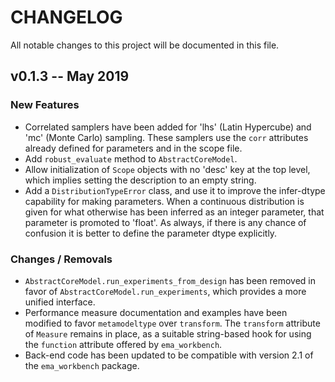 
# CHANGELOG

All notable changes to this project will be documented in this file.

## v0.1.3 -- May 2019

### New Features

- Correlated samplers have been added for 'lhs' (Latin Hypercube) and 
  'mc' (Monte Carlo) sampling.  These samplers use the `corr` attributes
  already defined for parameters and in the scope file.
- Add `robust_evaluate` method to `AbstractCoreModel`.
- Allow initialization of `Scope` objects with no 'desc' key at the top
  level, which implies setting the description to an empty string.
- Add a `DistributionTypeError` class, and use it to improve the 
  infer-dtype capability for making parameters.  When a continuous
  distribution is given for what otherwise has been inferred as an
  integer parameter, that parameter is promoted to 'float'.  As always,
  if there is any chance of confusion it is better to define the 
  parameter dtype explicitly.
  
### Changes / Removals

- `AbstractCoreModel.run_experiments_from_design` has been removed in 
  favor of `AbstractCoreModel.run_experiments`, which provides a more 
  unified interface.
- Performance measure documentation and examples have been modified
  to favor `metamodeltype` over `transform`. The `transform` attribute
  of `Measure` remains in place, as a suitable string-based hook for
  using the `function` attribute offered by `ema_workbench`.
- Back-end code has been updated to be compatible with version 2.1 of
  the `ema_workbench` package.
